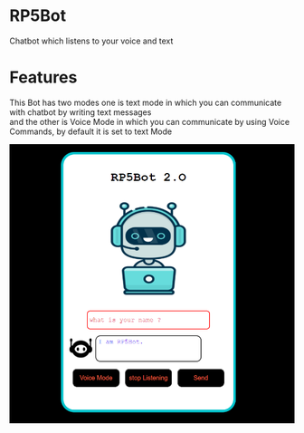 # RP5Bot

Chatbot which listens to your voice and text

# Features
This Bot has two modes one is text mode in which you can communicate with chatbot by writing text messages<br>
and the other is Voice Mode in which you can communicate by using Voice Commands, by default it is set to text Mode 

<img src="images/ui.PNG">
